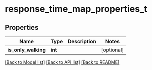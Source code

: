 # response_time_map_properties_t

## Properties
Name | Type | Description | Notes
------------ | ------------- | ------------- | -------------
**is_only_walking** | **int** |  | [optional] 

[[Back to Model list]](../README.md#documentation-for-models) [[Back to API list]](../README.md#documentation-for-api-endpoints) [[Back to README]](../README.md)


